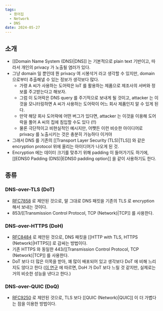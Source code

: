 ```yaml
---
tags:
  - 용어집
  - Network
  - DNS
date: 2024-05-27
---
```

## 소개

- [[Domain Name System (DNS)|DNS]] 는 기본적으로 plain text 기반이고, 따라서 개인의 privacy 가 노출될 염러가 있다.
- 그냥 domain 일 뿐인데 뭔 privacy 여 시봉삭거 라고 생각할 수 있지만, domain 으로부터 추출해낼 수 있는 정보가 생각보다 많다.
	- 가령 A 씨가 사용하는 도어락은 IoT 를 활용하는 제품으로 제조사의 서버와 정보를 주고받는다고 해보자.
	- 그럼 이 도어락은 DNS query 를 주기적으로 보내게 될 것이고, attacker 는 이것을 모니터링하면 A 씨가 사용하는 도어락이 어느 회사 제품인지 알 수 있게 된다.
	- 만약 해당 회사 도어락에 어떤 버그가 있다면, attacker 는 이것을 이용해 도어락을 풀어 A 씨의 집에 침입할 수도 있다 (!!)
	- 물론 극단적이고 비현실적인 예시지만, 어쨋든 이런 비슷한 아이디어로 privacy 를 노출시키는 것은 충분히 가능하다 이거야
- 그래서 DNS 를 기존의 [[Transport Layer Security (TLS)|TLS]] 와 같은 encryption protocol 위에 올리는 아이디어가 나오게 된 것.
- Encryption 에는 데이터 크기를 맞추기 위해 padding 이 들어가기도 하기에, [[EDNS0 Padding (DNS)|EDNS0 padding option]] 을 같이 사용하기도 한다.

## 종류

### DNS-over-TLS (DoT)

- [RFC7858](https://datatracker.ietf.org/doc/html/rfc7858) 로 제안된 것으로, 말 그대로 DNS 패킷을 기존의 TLS 로 encryption 해서 보내는 것이다.
- 853/[[Transmission Control Protocol, TCP (Network)|TCP]] 를 사용한다.

### DNS-over-HTTPS (DoH)

- [RFC8484](https://datatracker.ietf.org/doc/html/rfc8484) 로 제안된 것으로, DNS 패킷을 [[HTTP with TLS, HTTPS (Network)|HTTPS]] 로 감싸는 방법이다.
- 기존 HTTPS 와 동일한 443/[[Transmission Control Protocol, TCP (Network)|TCP]] 를 사용한다.
- DoT 보다 더 많은 이목을 받아, 꽤 많이 배포되어 있고 생각보다 DoT 에 비해 느리지도 않다고 한다 ([이 연구](https://dl.acm.org/doi/10.1145/3355369.3355575) 에 따르면, DoH 가 DoT 보다 느릴 것 같지만, 실제로는 거의 비슷한 성능을 낸다고 한다.)

### DNS-over-QUIC (DoQ)

- [RFC9250](https://datatracker.ietf.org/doc/rfc9250/) 로 제안된 것으로, TLS 보다 [[QUIC (Network)|QUIC]] 이 더 가볍다는 점을 이용한 방법이다.